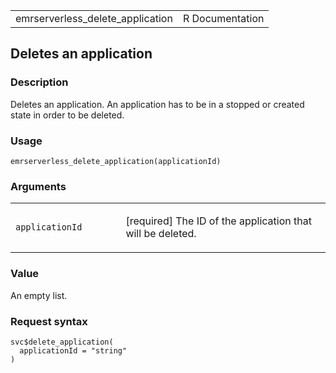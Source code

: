 <table style="width: 100%;">
<tbody>
<tr class="odd">
<td>emrserverless_delete_application</td>
<td style="text-align: right;">R Documentation</td>
</tr>
</tbody>
</table>

## Deletes an application

### Description

Deletes an application. An application has to be in a stopped or created
state in order to be deleted.

### Usage

    emrserverless_delete_application(applicationId)

### Arguments

<table>
<colgroup>
<col style="width: 35%" />
<col style="width: 65%" />
</colgroup>
<tbody>
<tr class="odd">
<td><code
id="emrserverless_delete_application_:_applicationId">applicationId</code></td>
<td><p>[required] The ID of the application that will be
deleted.</p></td>
</tr>
</tbody>
</table>

### Value

An empty list.

### Request syntax

    svc$delete_application(
      applicationId = "string"
    )
